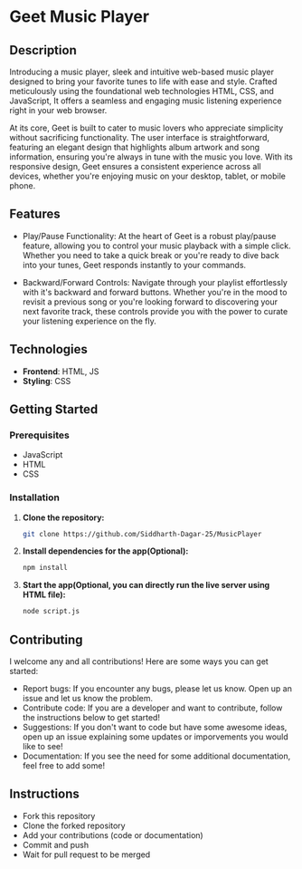 # Geet Music Player

## Description
Introducing a music player, sleek and intuitive web-based music player designed to bring your favorite tunes to life with ease and style. Crafted meticulously using the foundational web technologies HTML, CSS, and JavaScript, It offers a seamless and engaging music listening experience right in your web browser.

At its core, Geet is built to cater to music lovers who appreciate simplicity without sacrificing functionality. The user interface is straightforward, featuring an elegant design that highlights album artwork and song information, ensuring you're always in tune with the music you love. With its responsive design, Geet ensures a consistent experience across all devices, whether you're enjoying music on your desktop, tablet, or mobile phone.


## Features
- Play/Pause Functionality: At the heart of Geet is a robust play/pause feature, allowing you to control your music playback with a simple click. Whether you need to take a quick break or you're ready to dive back into your tunes, Geet responds instantly to your commands.

- Backward/Forward Controls: Navigate through your playlist effortlessly with it's backward and forward buttons. Whether you're in the mood to revisit a previous song or you're looking forward to discovering your next favorite track, these controls provide you with the power to curate your listening experience on the fly.

## Technologies
- **Frontend**: HTML, JS
- **Styling**: CSS

## Getting Started

### Prerequisites
- JavaScript
- HTML
- CSS

### Installation
1. **Clone the repository:**
   ```bash
   git clone https://github.com/Siddharth-Dagar-25/MusicPlayer

2. **Install dependencies for the app(Optional):**
    ```bash
    npm install

3. **Start the app(Optional, you can directly run the live server using HTML file):**
    ```bash
    node script.js

## Contributing
I welcome any and all contributions! Here are some ways you can get started:

- Report bugs: If you encounter any bugs, please let us know. Open up an issue and let us know the problem.
- Contribute code: If you are a developer and want to contribute, follow the instructions below to get started!
- Suggestions: If you don't want to code but have some awesome ideas, open up an issue explaining some updates or imporvements you would like to see!
- Documentation: If you see the need for some additional documentation, feel free to add some!

## Instructions

- Fork this repository
- Clone the forked repository
- Add your contributions (code or documentation)
- Commit and push
- Wait for pull request to be merged    
